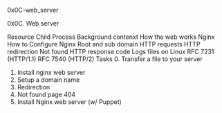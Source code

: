 0x0C-web_server

0x0C. Web server


Resource
Child Process
Background contenxt
How the web works
Nginx
How to Configure Nginx
Root and sub domain
HTTP requests
HTTP redirection
Not found HTTP response code
Logs files on Linux
RFC 7231 (HTTP/1.1)
RFC 7540 (HTTP/2)
Tasks
0. Transfer a file to your server
1. Install nginx web server
2. Setup a domain name
3. Redirection
4. Not found page 404
5. Install Nginx web server (w/ Puppet)
